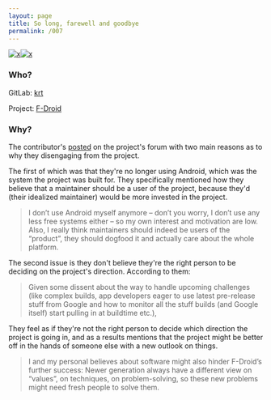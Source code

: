 ```yaml
---
layout: page
title: So long, farewell and goodbye
permalink: /007
---
```


[![x](https://img.shields.io/badge/-Project%20Direction-brightgreen)](/#ProjectD)[![x](https://img.shields.io/badge/-No%20Longer%20Useful-lightgrey)](/#NLU)

### Who?

GitLab: [krt](https://gitlab.com/krt)

Project: [F-Droid](https://f-droid.org/en/)

### Why?

The contributor's [posted](https://forum.f-droid.org/t/so-long-farewell-and-goodbye/600) on the project's forum with two main reasons as to why they disengaging from the project.

The first of which was that they're no longer using Android, which was the system the project was built for. They specifically mentioned how they believe that a maintainer should be a user of the project, because they'd (their idealized maintainer) would be more invested in the project. 

> I don’t use Android myself anymore – don’t you worry, I don’t use any less free systems either – so my own interest and motivation are low. Also, I really think maintainers should indeed be users of the “product”, they should dogfood it and actually care about the whole platform.

The second issue is they don't believe they're the right person to be deciding on the project's direction. According to them:

> Given some dissent about the way to handle upcoming challenges (like complex builds, app developers eager to use latest pre-release stuff from Google and how to monitor all the stuff builds (and Google itself) start pulling in at buildtime etc.),

They feel as if they're not the right person to decide which direction the project is going in, and as a results mentions that the project might be better off in the hands of someone else with a new outlook on things. 

> I and my personal believes about software might also hinder F-Droid’s further success: Newer generation always have a different view on “values”, on techniques, on problem-solving, so these new problems might need fresh people to solve them.